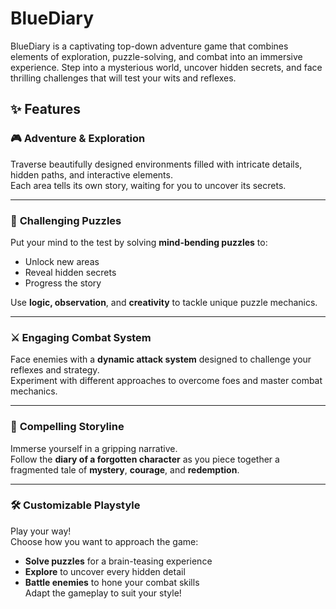 # BlueDiary
BlueDiary is a captivating top-down adventure game that combines elements of exploration, puzzle-solving, and combat into an immersive experience. Step into a mysterious world, uncover hidden secrets, and face thrilling challenges that will test your wits and reflexes.

## ✨ Features

### 🎮 **Adventure & Exploration**  
Traverse beautifully designed environments filled with intricate details, hidden paths, and interactive elements.  
Each area tells its own story, waiting for you to uncover its secrets.

---

### 🧩 **Challenging Puzzles**  
Put your mind to the test by solving **mind-bending puzzles** to:  
- Unlock new areas  
- Reveal hidden secrets  
- Progress the story  

Use **logic, observation**, and **creativity** to tackle unique puzzle mechanics.

---

### ⚔️ **Engaging Combat System**  
Face enemies with a **dynamic attack system** designed to challenge your reflexes and strategy.  
Experiment with different approaches to overcome foes and master combat mechanics.

---

### 📖 **Compelling Storyline**  
Immerse yourself in a gripping narrative.  
Follow the **diary of a forgotten character** as you piece together a fragmented tale of **mystery**, **courage**, and **redemption**.

---

### 🛠️ **Customizable Playstyle**  
Play your way!  
Choose how you want to approach the game:  
- **Solve puzzles** for a brain-teasing experience  
- **Explore** to uncover every hidden detail  
- **Battle enemies** to hone your combat skills  
Adapt the gameplay to suit your style!
